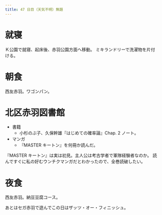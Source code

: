 ```yaml
---
title: 47 日目（天気不明）無題
---
```


# 就寝

Ｋ公園で就寝、起床後、赤羽公園方面へ移動。
ミキランドリーで洗濯物を片付ける。

# 朝食

西友赤羽。ワゴンパン。

# 北区赤羽図書館

* 書籍
  * 小杉のぶ子、久保幹雄『はじめての確率論』Chap. 2 ノート。
* マンガ
  * 『MASTER キートン』を何冊か読んだ。

『MASTER キートン』は実は初見。主人公は考古学者で軍隊経験者なのか。
読んですぐに私の好むウンチクマンガだとわかったので、全巻読破したい。

# 夜食

西友赤羽。納豆豆腐コース。

あとはセガ赤羽で遊んでこの日はザッツ・オー・フィニッシュ。
